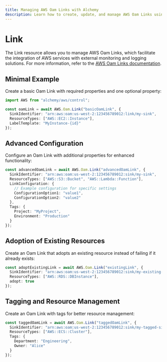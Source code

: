 ```yaml
---
title: Managing AWS Oam Links with Alchemy
description: Learn how to create, update, and manage AWS Oam Links using Alchemy Cloud Control.
---
```


# Link

The Link resource allows you to manage AWS Oam Links, which facilitate the integration of AWS services with external monitoring and logging solutions. For more information, refer to the [AWS Oam Links documentation](https://docs.aws.amazon.com/oam/latest/userguide/).

## Minimal Example

Create a basic Oam Link with required properties and one optional property:

```ts
import AWS from "alchemy/aws/control";

const oamLink = await AWS.Oam.Link("basicOamLink", {
  SinkIdentifier: "arn:aws:oam:us-west-2:123456789012:link/my-sink",
  ResourceTypes: ["AWS::EC2::Instance"],
  LabelTemplate: "MyInstance-{id}"
});
```

## Advanced Configuration

Configure an Oam Link with additional properties for enhanced functionality:

```ts
const advancedOamLink = await AWS.Oam.Link("advancedOamLink", {
  SinkIdentifier: "arn:aws:oam:us-west-2:123456789012:sink/my-sink",
  ResourceTypes: ["AWS::S3::Bucket", "AWS::Lambda::Function"],
  LinkConfiguration: {
    // Example configuration for specific settings
    ConfigurationOption1: "value1",
    ConfigurationOption2: "value2"
  },
  Tags: {
    Project: "MyProject",
    Environment: "Production"
  }
});
```

## Adoption of Existing Resources

Create an Oam Link that adopts an existing resource instead of failing if it already exists:

```ts
const adoptExistingLink = await AWS.Oam.Link("existingLink", {
  SinkIdentifier: "arn:aws:oam:us-west-2:123456789012:sink/my-existing-sink",
  ResourceTypes: ["AWS::RDS::DBInstance"],
  adopt: true
});
```

## Tagging and Resource Management

Create an Oam Link with tags for better resource management:

```ts
const taggedOamLink = await AWS.Oam.Link("taggedOamLink", {
  SinkIdentifier: "arn:aws:oam:us-west-2:123456789012:sink/my-tagged-sink",
  ResourceTypes: ["AWS::ECS::Cluster"],
  Tags: {
    Department: "Engineering",
    Owner: "Alice"
  }
});
```
